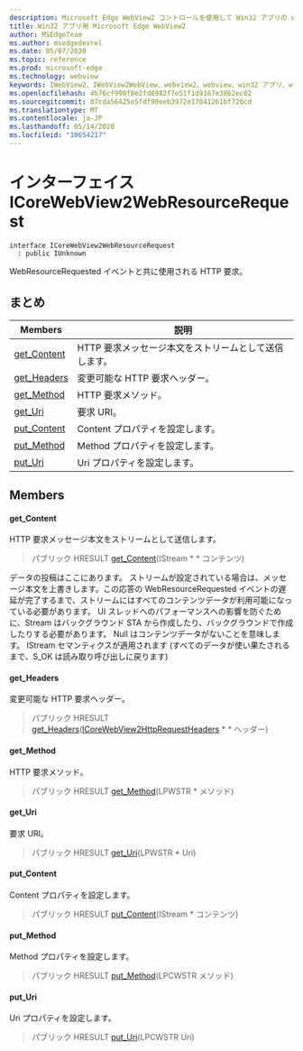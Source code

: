 ```yaml
---
description: Microsoft Edge WebView2 コントロールを使用して Win32 アプリの web コンテンツをホストする
title: Win32 アプリ用 Microsoft Edge WebView2
author: MSEdgeTeam
ms.author: msedgedevrel
ms.date: 05/07/2020
ms.topic: reference
ms.prod: microsoft-edge
ms.technology: webview
keywords: IWebView2、IWebView2WebView、webview2、webview、win32 アプリ、win32、edge、ICoreWebView2、ICoreWebView2Controller、browser control、edge html
ms.openlocfilehash: 4b76cf998f8e2fd8982f7e51f1d9167e3862ec02
ms.sourcegitcommit: 07cda56425e5fdf90eeb3972e17041261bf720cd
ms.translationtype: MT
ms.contentlocale: ja-JP
ms.lasthandoff: 05/14/2020
ms.locfileid: "10654217"
---
```

# インターフェイス ICoreWebView2WebResourceRequest 

```
interface ICoreWebView2WebResourceRequest
  : public IUnknown
```

WebResourceRequested イベントと共に使用される HTTP 要求。

## まとめ

 Members                        | 説明
--------------------------------|---------------------------------------------
[get_Content](#get_content) | HTTP 要求メッセージ本文をストリームとして送信します。
[get_Headers](#get_headers) | 変更可能な HTTP 要求ヘッダー。
[get_Method](#get_method) | HTTP 要求メソッド。
[get_Uri](#get_uri) | 要求 URI。
[put_Content](#put_content) | Content プロパティを設定します。
[put_Method](#put_method) | Method プロパティを設定します。
[put_Uri](#put_uri) | Uri プロパティを設定します。

## Members

#### get_Content 

HTTP 要求メッセージ本文をストリームとして送信します。

> パブリック HRESULT [get_Content](#get_content)(IStream * * コンテンツ)

データの投稿はここにあります。 ストリームが設定されている場合は、メッセージ本文を上書きします。この応答の WebResourceRequested イベントの遅延が完了するまで、ストリームにはすべてのコンテンツデータが利用可能になっている必要があります。 UI スレッドへのパフォーマンスへの影響を防ぐために、Stream はバックグラウンド STA から作成したり、バックグラウンドで作成したりする必要があります。 Null はコンテンツデータがないことを意味します。 IStream セマンティクスが適用されます (すべてのデータが使い果たされるまで、S_OK は読み取り呼び出しに戻ります)

#### get_Headers 

変更可能な HTTP 要求ヘッダー。

> パブリック HRESULT [get_Headers](#get_headers)([ICoreWebView2HttpRequestHeaders](icorewebview2httprequestheaders.md) * * ヘッダー)

#### get_Method 

HTTP 要求メソッド。

> パブリック HRESULT [get_Method](#get_method)(LPWSTR * メソッド)

#### get_Uri 

要求 URI。

> パブリック HRESULT [get_Uri](#get_uri)(LPWSTR * Uri)

#### put_Content 

Content プロパティを設定します。

> パブリック HRESULT [put_Content](#put_content)(IStream * コンテンツ)

#### put_Method 

Method プロパティを設定します。

> パブリック HRESULT [put_Method](#put_method)(LPCWSTR メソッド)

#### put_Uri 

Uri プロパティを設定します。

> パブリック HRESULT [put_Uri](#put_uri)(LPCWSTR Uri)

